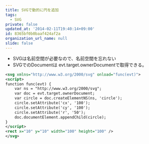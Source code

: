 ```yaml
---
title: SVGで動的に円を追加
tags:
  - SVG
private: false
updated_at: '2014-02-11T19:40:14+09:00'
id: 8365bf0b0baaf424af2a
organization_url_name: null
slide: false
---
```

* SVGは名前空間が必要なので、名前空間を忘れない
* SVGでのDocumentは evt.target.ownerDocumentで取得できる。

```circle.svg
<svg xmlns="http://www.w3.org/2000/svg" onload="func(evt)">
<script>
function func(evt) {
    var ns = "http://www.w3.org/2000/svg";
    var doc = evt.target.ownerDocument;
    var circle = doc.createElementNS(ns, 'circle');
    circle.setAttribute('cx', '100');
    circle.setAttribute('cy', '100');
    circle.setAttribute('r', '50');
    doc.documentElement.appendChild(circle);
}
</script>
<rect x="10" y="10" width="100" height="100" />
</svg>
```
